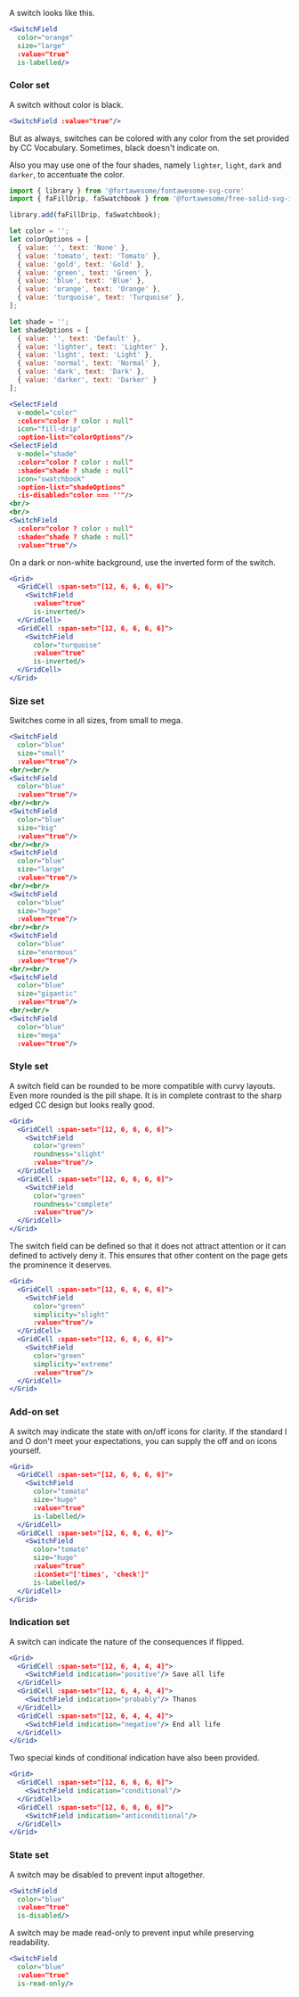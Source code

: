 A switch looks like this.

```jsx
<SwitchField
  color="orange"
  size="large"
  :value="true"
  is-labelled/>
```

### Color set

A switch without color is black.

```jsx
<SwitchField :value="true"/>
```

But as always, switches can be colored with any color from the set provided by
CC Vocabulary. Sometimes, black doesn't indicate on.

Also you may use one of the four shades, namely `lighter`, `light`, `dark` and `darker`, 
to accentuate the color.

```jsx
import { library } from '@fortawesome/fontawesome-svg-core'
import { faFillDrip, faSwatchbook } from '@fortawesome/free-solid-svg-icons'

library.add(faFillDrip, faSwatchbook);

let color = '';
let colorOptions = [
  { value: '', text: 'None' },
  { value: 'tomato', text: 'Tomato' },
  { value: 'gold', text: 'Gold' },
  { value: 'green', text: 'Green' },
  { value: 'blue', text: 'Blue' },
  { value: 'orange', text: 'Orange' },
  { value: 'turquoise', text: 'Turquoise' },
];

let shade = '';
let shadeOptions = [
  { value: '', text: 'Default' },
  { value: 'lighter', text: 'Lighter' },
  { value: 'light', text: 'Light' },
  { value: 'normal', text: 'Normal' },
  { value: 'dark', text: 'Dark' },
  { value: 'darker', text: 'Darker' }
];

<SelectField
  v-model="color"
  :color="color ? color : null"
  icon="fill-drip"
  :option-list="colorOptions"/>
<SelectField
  v-model="shade"
  :color="color ? color : null"
  :shade="shade ? shade : null"
  icon="swatchbook"
  :option-list="shadeOptions"
  :is-disabled="color === ''"/>
<br/>
<br/>
<SwitchField
  :color="color ? color : null"
  :shade="shade ? shade : null"
  :value="true"/>
```

On a dark or non-white background, use the inverted form of the switch.

```jsx { "props": { "className": "dark-background" } }
<Grid>
  <GridCell :span-set="[12, 6, 6, 6, 6]">
    <SwitchField
      :value="true"
      is-inverted/>
  </GridCell>
  <GridCell :span-set="[12, 6, 6, 6, 6]">
    <SwitchField
      color="turquoise"
      :value="true"
      is-inverted/>
  </GridCell>
</Grid>
```

### Size set

Switches come in all sizes, from small to mega.

```jsx
<SwitchField
  color="blue"
  size="small"
  :value="true"/>
<br/><br/>
<SwitchField
  color="blue"
  :value="true"/>
<br/><br/>
<SwitchField
  color="blue"
  size="big"
  :value="true"/>
<br/><br/>
<SwitchField
  color="blue"
  size="large"
  :value="true"/>
<br/><br/>
<SwitchField
  color="blue"
  size="huge"
  :value="true"/>
<br/><br/>
<SwitchField
  color="blue"
  size="enormous"
  :value="true"/>
<br/><br/>
<SwitchField
  color="blue"
  size="gigantic"
  :value="true"/>
<br/><br/>
<SwitchField
  color="blue"
  size="mega"
  :value="true"/>
```

### Style set

A switch field can be rounded to be more compatible with curvy layouts. Even
more rounded is the pill shape. It is in complete contrast to the sharp edged CC
design but looks really good.

```jsx
<Grid>
  <GridCell :span-set="[12, 6, 6, 6, 6]">
    <SwitchField
      color="green"
      roundness="slight"
      :value="true"/>
  </GridCell>
  <GridCell :span-set="[12, 6, 6, 6, 6]">
    <SwitchField
      color="green"
      roundness="complete"
      :value="true"/>
  </GridCell>
</Grid>
```

The switch field can be defined so that it does not attract attention or it can 
defined to actively deny it. This ensures that other content on the page gets
the prominence it deserves.

```jsx
<Grid>
  <GridCell :span-set="[12, 6, 6, 6, 6]">
    <SwitchField
      color="green"
      simplicity="slight"
      :value="true"/>
  </GridCell>
  <GridCell :span-set="[12, 6, 6, 6, 6]">
    <SwitchField
      color="green"
      simplicity="extreme"
      :value="true"/>
  </GridCell>
</Grid>
```

### Add-on set

A switch may indicate the state with on/off icons for clarity. If the standard
I and O don't meet your expectations, you can supply the off and on icons 
yourself.

```jsx
<Grid>
  <GridCell :span-set="[12, 6, 6, 6, 6]">
    <SwitchField
      color="tomato" 
      size="huge" 
      :value="true"
      is-labelled/>
  </GridCell>
  <GridCell :span-set="[12, 6, 6, 6, 6]">
    <SwitchField
      color="tomato" 
      size="huge"
      :value="true"
      :iconSet="['times', 'check']"
      is-labelled/>
  </GridCell>
</Grid>
```

### Indication set

A switch can indicate the nature of the consequences if flipped.

```jsx
<Grid>
  <GridCell :span-set="[12, 6, 4, 4, 4]">
    <SwitchField indication="positive"/> Save all life
  </GridCell>
  <GridCell :span-set="[12, 6, 4, 4, 4]">
    <SwitchField indication="probably"/> Thanos
  </GridCell>
  <GridCell :span-set="[12, 6, 4, 4, 4]">
    <SwitchField indication="negative"/> End all life
  </GridCell>
</Grid>
```

Two special kinds of conditional indication have also been provided.

```jsx
<Grid>
  <GridCell :span-set="[12, 6, 6, 6, 6]">
    <SwitchField indication="conditional"/>
  </GridCell>
  <GridCell :span-set="[12, 6, 6, 6, 6]">
    <SwitchField indication="anticonditional"/>
  </GridCell>
</Grid>
```

### State set

A switch may be disabled to prevent input altogether.

```jsx
<SwitchField
  color="blue"
  :value="true"
  is-disabled/>
```

A switch may be made read-only to prevent input while preserving readability.

```jsx
<SwitchField
  color="blue"
  :value="true"
  is-read-only/>
```
